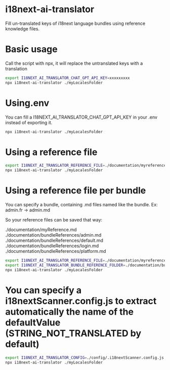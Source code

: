 # i18next-ai-translator
Fill un-translated keys of i18next language bundles using reference knowledge files.

# Basic usage

Call the script with npx, it will replace the untranslated keys with a translation

```sh
export I18NEXT_AI_TRANSLATOR_CHAT_GPT_API_KEY=xxxxxxxxx
npx i18next-ai-translator ./myLocalesFolder
```

# Using.env

You can fill a I18NEXT_AI_TRANSLATOR_CHAT_GPT_API_KEY in your .env instead of exporting it.

```sh
npx i18next-ai-translator ./myLocalesFolder
```

# Using a reference file

```sh
export I18NEXT_AI_TRANSLATOR_REFERENCE_FILE=./documentation/myreference.md
npx i18next-ai-translator ./myLocalesFolder
```

# Using a reference file per bundle

You can specify a bundle, containing .md files named like the bundle. Ex: admin.fr -> admin.md

So your reference files can be saved that way:

./documentation/myReference.md
./documentation/bundleReferences/admin.md
./documentation/bundleReferences/default.md
./documentation/bundleReferences/login.md
./documentation/bundleReferences/platform.md


```sh
export I18NEXT_AI_TRANSLATOR_REFERENCE_FILE=./documentation/myreference.md
export I18NEXT_AI_TRANSLATOR_BUNDLE_REFERENCE_FOLDER=./documentation/bundleReferences/
npx i18next-ai-translator ./myLocalesFolder
```

# You can specify a i18nextScanner.config.js to extract automatically the name of the defaultValue (__STRING_NOT_TRANSLATED__ by default)

```sh
export I18NEXT_AI_TRANSLATOR_CONFIG=./config/.i18nextScanner.config.js
npx i18next-ai-translator ./myLocalesFolder
```
